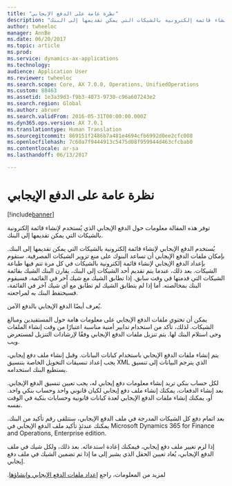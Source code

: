 ```yaml
---
title: "نظرة عامة على الدفع الإيجابي"
description: "توفر هذه المقالة معلومات حول الدفع الإيجابي الذي يُستخدم لإنشاء قائمة إلكترونية بالشيكات التي يمكن تقديمها إلى البنك."
author: twheeloc
manager: AnnBe
ms.date: 06/20/2017
ms.topic: article
ms.prod: 
ms.service: dynamics-ax-applications
ms.technology: 
audience: Application User
ms.reviewer: twheeloc
ms.search.scope: Core, AX 7.0.0, Operations, UnifiedOperations
ms.custom: 88463
ms.assetid: 1e3a39d3-f9b3-4073-9730-c96a607243e2
ms.search.region: Global
ms.author: abruer
ms.search.validFrom: 2016-05-31T00:00:00.000Z
ms.dyn365.ops.version: AX 7.0.1
ms.translationtype: Human Translation
ms.sourcegitcommit: 869151f2486b7a481e4694cfb6992d0ee2cfc008
ms.openlocfilehash: 7c60a7f9444913c5475d08f959944d463cfcbab0
ms.contentlocale: ar-sa
ms.lasthandoff: 06/13/2017

---
```


# <a name="positive-pay-overview"></a>نظرة عامة على الدفع الإيجابي

[!include[banner](../includes/banner.md)]


توفر هذه المقالة معلومات حول الدفع الإيجابي الذي يُستخدم لإنشاء قائمة إلكترونية بالشيكات التي يمكن تقديمها إلى البنك. 

يُستخدم الدفع الإيجابي لإنشاء قائمة إلكترونية بالشيكات التي يمكن تقديمها إلى البنك. بإمكان ملفات الدفع الإيجابي أن تساعد البنوك على منع تزوير الشيكات المصرفية. ستقوم بإعداد الدفع الإيجابي لإنشاء قائمة إلكترونية بالشيكات في كل مرة تتم فيها طباعة الشيكات. بعد ذلك، عندما يتم تقديم أحد الشيكات إلى البنك، يقارن البنك الشيك بقائمة الشيكات التي قدمتها في وقت سابق. إذا تطابق الشيك مع شيك آخر في القائمة، فسيقوم البنك بمخالصته. أما إذا لم يتطابق الشيك لم تطابق مع أي شيك آخر في القائمة، فسيحتفظ البنك به لمراجعته.

يُعرف أيضًا الدفع الإيجابي بالدفع الآمن. 

يمكن أن تحتوي ملفات الدفع الإيجابي على معلومات هامة حول المستفيدين ومبالغ الشيكات. لذلك، تأكد من استخدام تدابير أمنية مناسبة اعتبارًا من وقت إنشاء الملفات وحى استلام البنك لها. يتم تنزيل ملفات الدفع الإيجابي وفقًا لإرشادات التنزيل لمستعرض ويب. 

يتم إنشاء ملفات الدفع الإيجابي باستخدام كيانات البيانات. وقبل إنشاء ملف دفع إيجابي، يجب إعداد تنسيقات التحويل الخاصة بتنسيق XML الذي يترجم البيانات إلى تنسيق يستطيع البنك استخدامه. 

لكل حساب بنكي تريد إنشاء معلومات دفع إيجابي له، يجب تعيين تنسيق الدفع الإيجابي. بعد إنشاء الدفعات، يمكنك إنشاء ملف دفع إيجابي لكيان قانوني واحد وحساب بنكي واحد. أو، يمكنك إنشاء ملفات الدفع الإيجابي لعدة كيانات قانونية وحسابات بنكية في الوقت نفسه. 

بعد اتمام دفع كل الشيكات المدرجة في ملف الدفع الإيجابي، ستتلقى رقم تأكيد من البنك. يمكنك عندئذٍ تأكيد ملف الدفع الإيجابي في Microsoft Dynamics 365 for Finance and Operations, Enterprise edition. 

إذا لزم تغيير ملف دفع إيجابي، فيمكنك إعادة استدعائه. بعد ذلك، ولكل شيك في ملف الدفع الإيجابي، يُعاد تعيين الحقل الذي يشير إلى ما إذا تم تضمين الشيك في ملف دفع إيجابي.

لمزيد من المعلومات، راجع [إعداد ملفات الدفع الإيجابي وإنشاؤها‬‏‫](set-up-generate-positive-pay-files.md).




